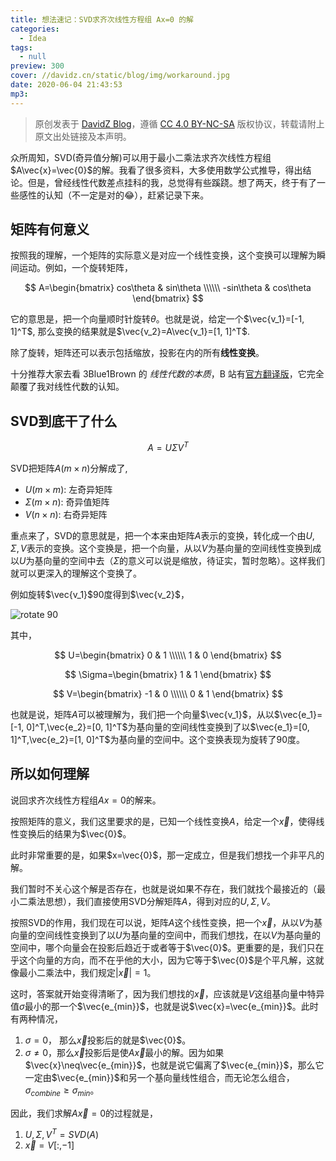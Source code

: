 ```yaml
---
title: 想法速记：SVD求齐次线性方程组 Ax=0 的解
categories:
  - Idea
tags:
  - null
preview: 300
cover: //davidz.cn/static/blog/img/workaround.jpg
date: 2020-06-04 21:43:53
mp3:
---
```


> 原创发表于 [DavidZ Blog](https://blog.davidz.cn)，遵循 [CC 4.0 BY-NC-SA](https://creativecommons.org/licenses/by-nc-sa/4.0/legalcode) 版权协议，转载请附上原文出处链接及本声明。

众所周知，SVD(奇异值分解)可以用于最小二乘法求齐次线性方程组$A\vec{x}=\vec{0}$的解。我看了很多资料，大多使用数学公式推导，得出结论。但是，曾经线性代数差点挂科的我，总觉得有些蹊跷。想了两天，终于有了一些感性的认知（不一定是对的:joy:），赶紧记录下来。

## 矩阵有何意义

按照我的理解，一个矩阵的实际意义是对应一个线性变换，这个变换可以理解为瞬间运动。例如，一个旋转矩阵，

$$
A=\begin{bmatrix}
cos\theta & sin\theta \\\\\\
-sin\theta & cos\theta
\end{bmatrix}
$$

它的意思是，把一个向量顺时针旋转$\theta$。也就是说，给定一个$\vec{v_1}=[-1, 1]^T$, 那么变换的结果就是$\vec{v_2}=A\vec{v_1}=[1, 1]^T$.

除了旋转，矩阵还可以表示包括缩放，投影在内的所有**线性变换**。

十分推荐大家去看 3Blue1Brown 的 _线性代数的本质_，B 站有[官方翻译版](https://www.bilibili.com/video/BV1ys411472E)，它完全颠覆了我对线性代数的认知。

## SVD到底干了什么

$$
A = U\Sigma V^T
$$

SVD把矩阵$A(m\times n)$分解成了,

- $U(m\times m)$: 左奇异矩阵
- $\Sigma(m\times n)$: 奇异值矩阵
- $V(n\times n)$: 右奇异矩阵

重点来了，SVD的意思就是，把一个本来由矩阵$A$表示的变换，转化成一个由$U,\Sigma,V$表示的变换。这个变换是，把一个向量，从以$V$为基向量的空间线性变换到成以$U$为基向量的空间中去（$\Sigma$的意义可以说是缩放，待证实，暂时忽略）。这样我们就可以更深入的理解这个变换了。

例如旋转$\vec{v_1}$90度得到$\vec{v_2}$，

![rotate 90](//davidz.cn/static/blog/2020-06-04-SVD-for-homogeneous-linear-equation/rotate90.svg)

其中，

$$
U=\begin{bmatrix}
0 & 1 \\\\\\
1 & 0
\end{bmatrix}
$$

$$
\Sigma=\begin{bmatrix}
1 & 1
\end{bmatrix}
$$

$$
V=\begin{bmatrix}
-1 & 0 \\\\\\
0 & 1
\end{bmatrix}
$$

也就是说，矩阵$A$可以被理解为，我们把一个向量$\vec{v_1}$，从以$\vec{e_1}=[-1, 0]^T,\vec{e_2}=[0, 1]^T$为基向量的空间线性变换到了以$\vec{e_1}=[0, 1]^T,\vec{e_2}=[1, 0]^T$为基向量的空间中。这个变换表现为旋转了90度。

## 所以如何理解

说回求齐次线性方程组$Ax=0$的解来。

按照矩阵的意义，我们这里要求的是，已知一个线性变换$A$，给定一个$\vec{x}$，使得线性变换后的结果为$\vec{0}$。

此时非常重要的是，如果$x=\vec{0}$，那一定成立，但是我们想找一个非平凡的解。

我们暂时不关心这个解是否存在，也就是说如果不存在，我们就找个最接近的（最小二乘法思想），我们直接使用SVD分解矩阵$A$，得到对应的$U,\Sigma,V$。

按照SVD的作用，我们现在可以说，矩阵$A$这个线性变换，把一个$\vec{x}$，从以$V$为基向量的空间线性变换到了以$U$为基向量的空间中，而我们想找，在以$V$为基向量的空间中，哪个向量会在投影后趋近于或者等于$\vec{0}$。更重要的是，我们只在乎这个向量的方向，而不在乎他的大小，因为它等于$\vec{0}$是个平凡解，这就像最小二乘法中，我们规定$|\vec{x}|=1$。

这时，答案就开始变得清晰了，因为我们想找的$\vec{x}$，应该就是$V$这组基向量中特异值$\sigma$最小的那一个$\vec{e_{min}}$，也就是说$\vec{x}=\vec{e_{min}}$。此时有两种情况，

1. $\sigma=0$， 那么$\vec{x}$投影后的就是$\vec{0}$。
2. $\sigma\neq0$，那么$\vec{x}$投影后是使$A\vec{x}$最小的解。因为如果$\vec{x}\neq\vec{e_{min}}$，也就是说它偏离了$\vec{e_{min}}$，那么它一定由$\vec{e_{min}}$和另一个基向量线性组合，而无论怎么组合，$\sigma_{combine}\geq\sigma_{min}$。

因此，我们求解$A\vec{x}=0$的过程就是，

1. $U,\Sigma,V^T=SVD(A)$
2. $\vec{x}=V[:, -1]$
